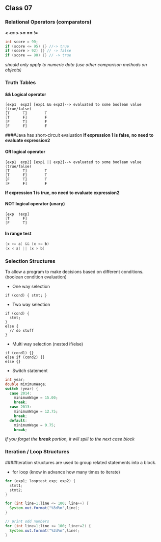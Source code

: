 ## Class 07

### Relational Operators (comparators)
**< <= > >= == !=**

```java
int score = 90;
if (score <= 95) {} //-> true
if (score > 92) {} // -> false
if (score == 90) {} // -> true
```

*should only apply to numeric data (use other comparison methods on objects)*

### Truth Tables

#### && Logical operator

```
[exp1  exp2] [exp1 && exp2]--> evaluated to some boolean value (true/false)
[T      T]        T
[T      F]        F
[F      T]        F
[F      F]        F
```

####Java has short-circuit evaluation
**If expression 1 is false, no need to evaluate expression2**

#### OR logical operator

```
[exp1  exp2] [exp1 || exp2]--> evaluated to some boolean value (true/false)
[T      T]        T
[T      F]        T
[F      T]        T
[F      F]        F
```

**If expression 1 is true, no need to evaluate expression2**

#### NOT logical operator (unary)

```
[exp  !exp]
[T      F]
[F      T]
```

#### In range test
```java
(x >= a) && (x <= b)
(x < a) || (x > b)
```

### Selection Structures
To allow a program to make decisions based on different conditions.
(boolean condition evaluation)

- One way selection
```
if (cond) { stmt; }
```

- Two way selection
```
if (cond) { 
  stmt;
}
else {
  // do stuff 
}
```

- Multi way selection (nested if/else)
```
if (cond1) {}
else if (cond2) {} 
else {}
```

- Switch statement
```java
int year;
double minimumWage;
switch (year) {
  case 2014: 
    minimumWage = 15.00;
    break;
  case 2013:
    minimumWage = 12.75;
    break;
  default:
    minimumWage = 9.75;
    break;
```

*If you forget the **break** portion, it will spill to the next case block*

### Iteration / Loop Structures

####Iteration structures are used to group related statements into a block.

- for loop (know in advance how many times to iterate)
```java
for (exp1; looptest_exp; exp2) {
  stmt1;
  stmt2;
}

for (int line=1;line <= 100; line++) {
  System.out.format("%3d%n",line);
}

// print odd numbers
for (int line=1;line <= 100; line+=2) {
  System.out.format("%3d%n",line);
}
```
